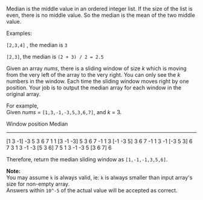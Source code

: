 Median is the middle value in an ordered integer list. If the size of the list is even, there is no middle value. So the median is the mean of the two middle value.

Examples:

`[2,3,4]`  , the median is  `3`

`[2,3]`, the median is  `(2 + 3) / 2 = 2.5`

Given an array  _nums_, there is a sliding window of size  _k_  which is moving from the very left of the array to the very right. You can only see the  _k_  numbers in the window. Each time the sliding window moves right by one position. Your job is to output the median array for each window in the original array.

For example,  
Given  _nums_  =  `[1,3,-1,-3,5,3,6,7]`, and  _k_  = 3.

Window position                Median
---------------               -----
[1  3  -1] -3  5  3  6  7       1
 1 [3  -1  -3] 5  3  6  7       -1
 1  3 [-1  -3  5] 3  6  7       -1
 1  3  -1 [-3  5  3] 6  7       3
 1  3  -1  -3 [5  3  6] 7       5
 1  3  -1  -3  5 [3  6  7]      6

Therefore, return the median sliding window as  `[1,-1,-1,3,5,6]`.

**Note:**  
You may assume  `k`  is always valid, ie:  `k`  is always smaller than input array's size for non-empty array.  
Answers within `10^-5` of the actual value will be accepted as correct.